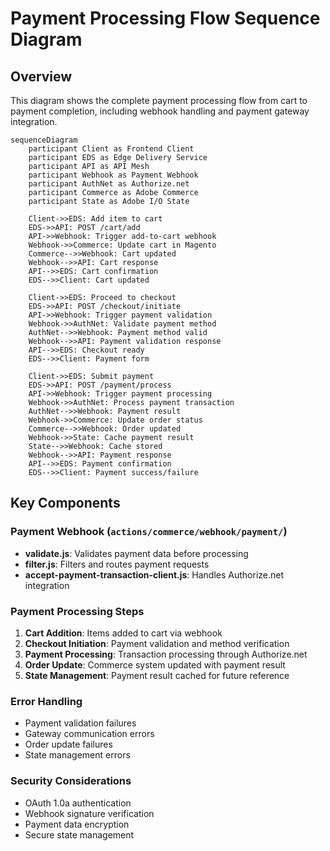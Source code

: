 # Payment Processing Flow Sequence Diagram

## Overview
This diagram shows the complete payment processing flow from cart to payment completion, including webhook handling and payment gateway integration.

```mermaid
sequenceDiagram
    participant Client as Frontend Client
    participant EDS as Edge Delivery Service
    participant API as API Mesh
    participant Webhook as Payment Webhook
    participant AuthNet as Authorize.net
    participant Commerce as Adobe Commerce
    participant State as Adobe I/O State

    Client->>EDS: Add item to cart
    EDS->>API: POST /cart/add
    API->>Webhook: Trigger add-to-cart webhook
    Webhook->>Commerce: Update cart in Magento
    Commerce-->>Webhook: Cart updated
    Webhook-->>API: Cart response
    API-->>EDS: Cart confirmation
    EDS-->>Client: Cart updated

    Client->>EDS: Proceed to checkout
    EDS->>API: POST /checkout/initiate
    API->>Webhook: Trigger payment validation
    Webhook->>AuthNet: Validate payment method
    AuthNet-->>Webhook: Payment method valid
    Webhook-->>API: Payment validation response
    API-->>EDS: Checkout ready
    EDS-->>Client: Payment form

    Client->>EDS: Submit payment
    EDS->>API: POST /payment/process
    API->>Webhook: Trigger payment processing
    Webhook->>AuthNet: Process payment transaction
    AuthNet-->>Webhook: Payment result
    Webhook->>Commerce: Update order status
    Commerce-->>Webhook: Order updated
    Webhook->>State: Cache payment result
    State-->>Webhook: Cache stored
    Webhook-->>API: Payment response
    API-->>EDS: Payment confirmation
    EDS-->>Client: Payment success/failure
```

## Key Components

### Payment Webhook (`actions/commerce/webhook/payment/`)
- **validate.js**: Validates payment data before processing
- **filter.js**: Filters and routes payment requests
- **accept-payment-transaction-client.js**: Handles Authorize.net integration

### Payment Processing Steps
1. **Cart Addition**: Items added to cart via webhook
2. **Checkout Initiation**: Payment validation and method verification
3. **Payment Processing**: Transaction processing through Authorize.net
4. **Order Update**: Commerce system updated with payment result
5. **State Management**: Payment result cached for future reference

### Error Handling
- Payment validation failures
- Gateway communication errors
- Order update failures
- State management errors

### Security Considerations
- OAuth 1.0a authentication
- Webhook signature verification
- Payment data encryption
- Secure state management 
